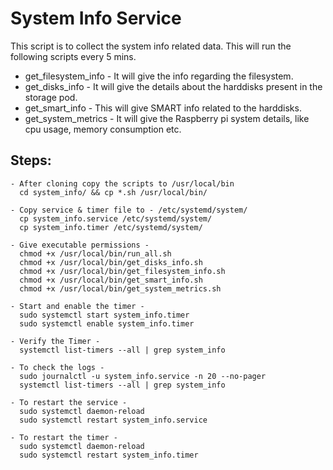 # System Info Service

This script is to collect the system info related data. This will run the following scripts every 5 mins. 

- get_filesystem_info - It will give the info regarding the filesystem.
- get_disks_info - It will give the details about the harddisks present in the storage pod. 
- get_smart_info - This will give SMART info related to the harddisks. 
- get_system_metrics - It will give the Raspberry pi system details, like cpu usage, memory consumption etc. 


Steps:
---
    - After cloning copy the scripts to /usr/local/bin
      cd system_info/ && cp *.sh /usr/local/bin/

    - Copy service & timer file to - /etc/systemd/system/
      cp system_info.service /etc/systemd/system/
      cp system_info.timer /etc/systemd/system/

    - Give executable permissions - 
      chmod +x /usr/local/bin/run_all.sh
      chmod +x /usr/local/bin/get_disks_info.sh
      chmod +x /usr/local/bin/get_filesystem_info.sh
      chmod +x /usr/local/bin/get_smart_info.sh
      chmod +x /usr/local/bin/get_system_metrics.sh

    - Start and enable the timer - 
      sudo systemctl start system_info.timer
      sudo systemctl enable system_info.timer

    - Verify the Timer - 
      systemctl list-timers --all | grep system_info

    - To check the logs - 
      sudo journalctl -u system_info.service -n 20 --no-pager
      systemctl list-timers --all | grep system_info
    
    - To restart the service - 
      sudo systemctl daemon-reload
      sudo systemctl restart system_info.service
    
    - To restart the timer - 
      sudo systemctl daemon-reload
      sudo systemctl restart system_info.timer
